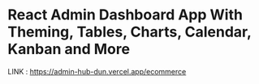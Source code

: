 # React Admin Dashboard App With Theming, Tables, Charts, Calendar, Kanban and More

LINK : https://admin-hub-dun.vercel.app/ecommerce
